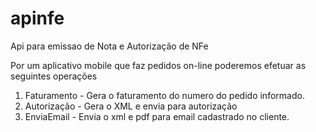 # apinfe
Api para emissao de Nota e Autorização de NFe

Por um aplicativo mobile que faz pedidos on-line poderemos efetuar as seguintes operações
  1. Faturamento - Gera o faturamento do numero do pedido informado.
  2. Autorização - Gera o XML e envia para autorização 
  3. EnviaEmail - Envia o xml e pdf para email cadastrado no cliente.
